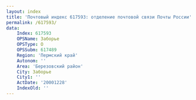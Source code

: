 ```yaml
---
layout: index
title: 'Почтовый индекс 617593: отделение почтовой связи Почты России'
permalink: /617593/
data:
    Index: 617593
    OPSName: Заборье
    OPSType: О
    OPSSubm: 617489
    Region: 'Пермский край'
    Autonom: ''
    Area: 'Березовский район'
    City: Заборье
    City1: ''
    ActDate: '20001228'
    IndexOld: ''
---
```

